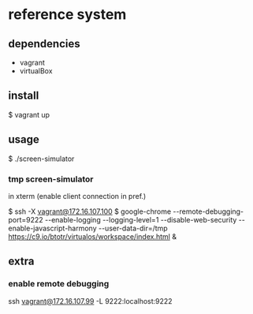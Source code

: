 # reference system

## dependencies

- vagrant
- virtualBox

## install

$ vagrant up

## usage

$ ./screen-simulator

### tmp screen-simulator
in xterm (enable client connection in pref.)

$ ssh -X vagrant@172.16.107.100
$  google-chrome --remote-debugging-port=9222 --enable-logging --logging-level=1 --disable-web-security --enable-javascript-harmony --user-data-dir=/tmp https://c9.io/btotr/virtualos/workspace/index.html &

## extra  

### enable remote debugging
ssh vagrant@172.16.107.99 -L 9222:localhost:9222
